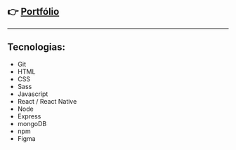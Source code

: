 ## 👉 [Portfólio](https://luciano44.github.io/)
---

## Tecnologias:

- Git
- HTML
- CSS
- Sass
- Javascript
- React / React Native
- Node
- Express
- mongoDB
- npm
- Figma

<!--
**luciano44/luciano44** is a ✨ _special_ ✨ repository because its `README.md` (this file) appears on your GitHub profile.

Here are some ideas to get you started:

- 🔭 I’m currently working on ...
- 🌱 I’m currently learning ...
- 👯 I’m looking to collaborate on ...
- 🤔 I’m looking for help with ...
- 💬 Ask me about ...
- 📫 How to reach me: ...
- 😄 Pronouns: ...
- ⚡ Fun fact: ...
-->
